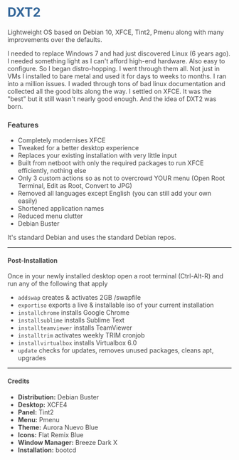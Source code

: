 <div style="color:#444!important;">

<h1 style="color:#336699!important;">DXT2</h1>

<p>Lightweight OS based on Debian 10, XFCE, Tint2, Pmenu along with many improvements over the defaults.</p>

<p>I needed to replace Windows 7 and had just discovered Linux (6 years ago). I needed something light as I can't afford high-end hardware. Also easy to configure. So I began distro-hopping. I went through them all. Not just in VMs I installed to bare metal and used it for days to weeks to months. I ran into a million issues. I waded through tons of bad linux documentation and collected all the good bits along the way. I settled on XFCE. It was the "best" but it still wasn't nearly good enough. And the idea of DXT2 was born.</p>

<h3>Features</h3>
<ul>
  <li>Completely modernises XFCE</li>
  <li>Tweaked for a better desktop experience</li>
  <li>Replaces your existing installation with very little input</li>
  <li>Built from netboot with only the required packages to run XFCE efficiently, nothing else</li>
  <li>Only 3 custom actions so as not to overcrowd YOUR menu (Open Root Terminal, Edit as Root, Convert to JPG)</li>
  <li>Removed all languages except English (you can still add your own easily)</li>
  <li>Shortened application names</li>
  <li>Reduced menu clutter</li>
  <li>Debian Buster</li>
</ul>

It's standard Debian and uses the standard Debian repos.

<hr>

<h4>Post-Installation</h4>
<p>Once in your newly installed desktop open a root terminal (Ctrl-Alt-R) and run any of the following that apply<p>
  <ul>
    <li><code>addswap</code> creates & activates 2GB /swapfile</li>
    <li><code>exportiso</code> exports a live & installable iso of your current installation</li>
    <li><code>installchrome</code> installs Google Chrome</li>
    <li><code>installsublime</code> installs Sublime Text</li>
    <li><code>installteamviewer</code> installs TeamViewer</li>
    <li><code>installtrim</code> activates weekly TRIM cronjob</li>
    <li><code>installvirtualbox</code> installs Virtualbox 6.0</li>
    <li><code>update</code> checks for updates, removes unused packages, cleans apt, upgrades</li>
  </ul>
  
  <hr>
  
  <h4>Credits</h4>
  <ul>
  <li><b>Distribution:</b> Debian Buster</li>
  <li><b>Desktop:</b> XCFE4</li>
  <li><b>Panel:</b> Tint2</li>
  <li><b>Menu:</b> Pmenu</li>
  <li><b>Theme:</b> Aurora Nuevo Blue</li>
  <li><b>Icons:</b> Flat Remix Blue</li>
  <li><b>Window Manager:</b> Breeze Dark X</li>
  <li><b>Installation:</b> bootcd</li>
<ul>

</div>
